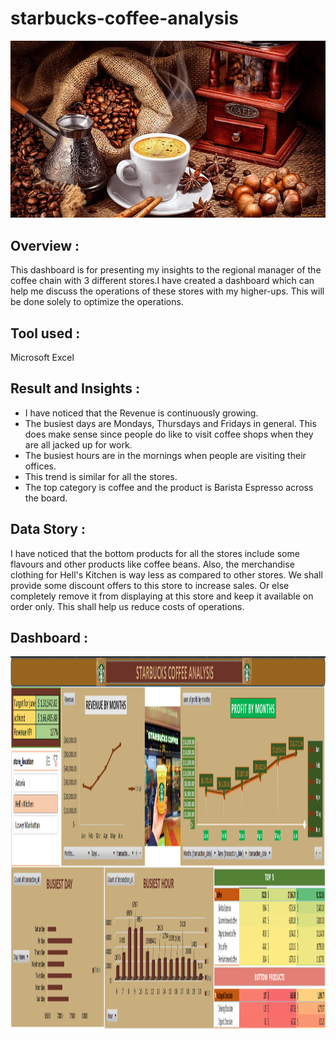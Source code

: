 # starbucks-coffee-analysis
![Coffee Background Banner (4)](coffeemug.webp)


## Overview : 
This dashboard is for presenting my insights to the regional manager of the coffee chain with 3 different stores.I have created a dashboard which can help me discuss the operations of these stores with my higher-ups. This will be done solely to optimize the operations.

## Tool used :
Microsoft Excel

## Result and Insights :
- I have noticed that the Revenue is continuously growing.
- The busiest days are Mondays, Thursdays and Fridays in general. This does make sense since people do like to visit coffee shops when they are all jacked up for work.
- The busiest hours are in the mornings when people are visiting their offices.
- This trend is similar for all the stores.
- The top category is coffee and the product is Barista Espresso across the board.

## Data Story :
I have noticed that the bottom products for all the stores include some flavours and other products like coffee beans. Also, the merchandise clothing for Hell's Kitchen is way less as compared to other stores. We shall provide some discount offers to this store to increase sales. Or else completely remove it from displaying at this store and keep it available on order only. This shall help us reduce costs of operations.

## Dashboard :
<img src="./dashbord.png" width="3000" height="600"/>&nbsp;
